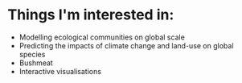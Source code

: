 # Things I'm interested in:
- Modelling ecological communities on global scale
- Predicting the impacts of climate change and land-use on global species
- Bushmeat
- Interactive visualisations
